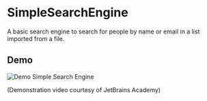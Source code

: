 # SimpleSearchEngine

A basic search engine to search for people by name or email in a list imported from a file.

## Demo

![Demo Simple Search Engine](https://j.gifs.com/BN5OO2.gif)


(Demonstration video courtesy of JetBrains Academy)
